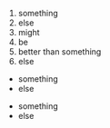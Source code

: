 1. something
2. else
3. might 
5. be 
8. better
than something
10. else

- something
- else

* something
* else
